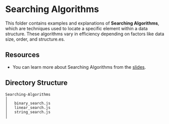 # Searching Algorithms

This folder contains examples and explanations of **Searching Algorithms**, which are techniques used to locate a specific element within a data structure. These algorithms vary in efficiency depending on factors like data size, order, and structure.es.

## Resources

- You can learn more about Searching Algorithms from the [slides](https://cs.slides.com/colt_steele/tries-21/fullscreen).

## Directory Structure

```
Searching-Algorithms
│
│   binary_search.js
│   linear_search.js
│   string_search.js
│
```

